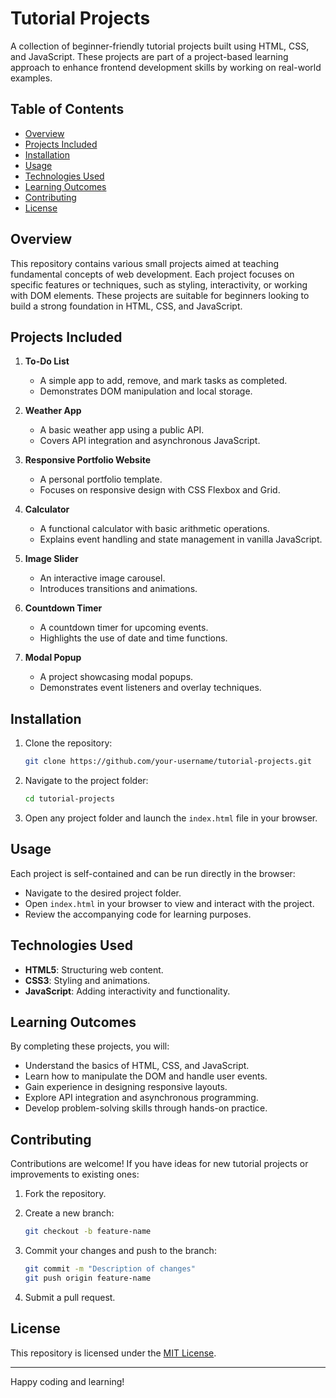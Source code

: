 # Tutorial Projects

A collection of beginner-friendly tutorial projects built using HTML, CSS, and JavaScript. These projects are part of a project-based learning approach to enhance frontend development skills by working on real-world examples.

## Table of Contents

- [Overview](#overview)
- [Projects Included](#projects-included)
- [Installation](#installation)
- [Usage](#usage)
- [Technologies Used](#technologies-used)
- [Learning Outcomes](#learning-outcomes)
- [Contributing](#contributing)
- [License](#license)

## Overview

This repository contains various small projects aimed at teaching fundamental concepts of web development. Each project focuses on specific features or techniques, such as styling, interactivity, or working with DOM elements. These projects are suitable for beginners looking to build a strong foundation in HTML, CSS, and JavaScript.

## Projects Included

1. **To-Do List**
   - A simple app to add, remove, and mark tasks as completed.
   - Demonstrates DOM manipulation and local storage.

2. **Weather App**
   - A basic weather app using a public API.
   - Covers API integration and asynchronous JavaScript.

3. **Responsive Portfolio Website**
   - A personal portfolio template.
   - Focuses on responsive design with CSS Flexbox and Grid.

4. **Calculator**
   - A functional calculator with basic arithmetic operations.
   - Explains event handling and state management in vanilla JavaScript.

5. **Image Slider**
   - An interactive image carousel.
   - Introduces transitions and animations.

6. **Countdown Timer**
   - A countdown timer for upcoming events.
   - Highlights the use of date and time functions.

7. **Modal Popup**
   - A project showcasing modal popups.
   - Demonstrates event listeners and overlay techniques.

## Installation

1. Clone the repository:

   ```bash
   git clone https://github.com/your-username/tutorial-projects.git
   ```

2. Navigate to the project folder:

   ```bash
   cd tutorial-projects
   ```

3. Open any project folder and launch the `index.html` file in your browser.

## Usage

Each project is self-contained and can be run directly in the browser:

- Navigate to the desired project folder.
- Open `index.html` in your browser to view and interact with the project.
- Review the accompanying code for learning purposes.

## Technologies Used

- **HTML5**: Structuring web content.
- **CSS3**: Styling and animations.
- **JavaScript**: Adding interactivity and functionality.

## Learning Outcomes

By completing these projects, you will:

- Understand the basics of HTML, CSS, and JavaScript.
- Learn how to manipulate the DOM and handle user events.
- Gain experience in designing responsive layouts.
- Explore API integration and asynchronous programming.
- Develop problem-solving skills through hands-on practice.

## Contributing

Contributions are welcome! If you have ideas for new tutorial projects or improvements to existing ones:

1. Fork the repository.
2. Create a new branch:

   ```bash
   git checkout -b feature-name
   ```

3. Commit your changes and push to the branch:

   ```bash
   git commit -m "Description of changes"
   git push origin feature-name
   ```

4. Submit a pull request.

## License

This repository is licensed under the [MIT License](LICENSE).

---

Happy coding and learning!
